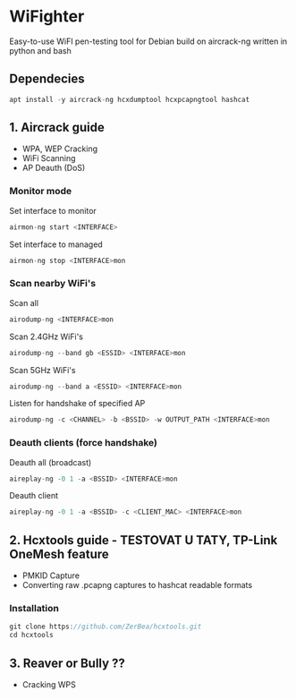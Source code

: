 # WiFighter
Easy-to-use WiFI pen-testing tool for Debian build on aircrack-ng written in python and bash




## Dependecies

```c
apt install -y aircrack-ng hcxdumptool hcxpcapngtool hashcat
```




## 1. Aircrack guide

- WPA, WEP Cracking
- WiFi Scanning
- AP Deauth (DoS)

### Monitor mode

Set interface to monitor
```c
airmon-ng start <INTERFACE>
```

Set interface to managed
```c
airmon-ng stop <INTERFACE>mon
```

### Scan nearby WiFi's

Scan all
```c
airodump-ng <INTERFACE>mon
```

Scan 2.4GHz WiFi's
```c
airodump-ng --band gb <ESSID> <INTERFACE>mon
```

Scan 5GHz WiFi's
```c
airodump-ng --band a <ESSID> <INTERFACE>mon
```

Listen for handshake of specified AP
```c
airodump-ng -c <CHANNEL> -b <BSSID> -w OUTPUT_PATH <INTERFACE>mon
```

### Deauth clients (force handshake)

Deauth all (broadcast)
```c
aireplay-ng -0 1 -a <BSSID> <INTERFACE>mon
```

Deauth client
```c
aireplay-ng -0 1 -a <BSSID> -c <CLIENT_MAC> <INTERFACE>mon
```



## 2. Hcxtools guide - TESTOVAT U TATY, TP-Link OneMesh feature

- PMKID Capture
- Converting raw .pcapng captures to hashcat readable formats

### Installation

```c
git clone https://github.com/ZerBea/hcxtools.git
cd hcxtools
```



## 3. Reaver or Bully ??

- Cracking WPS




